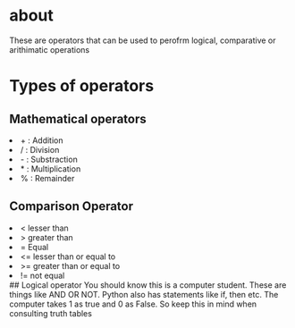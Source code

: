 # about
These are operators that can be used to perofrm logical, comparative or arithimatic operations
# Types of operators
## Mathematical operators

  <li> +  : Addition</li>
  <li> /  : Division</li>
  <li> -   : Substraction</li>
  <li> *  : Multiplication</li>
  <li> %  : Remainder</li>
  
  ## Comparison Operator
  
  <li>< lesser than</li>
    <li>> greater than</li>
      <li>= Equal</li>
        <li><= lesser than or equal to</li>
          <li>>= greater than or equal to</li>
  <li>!= not equal</li>
  ## Logical operator
You should know this is a computer student. These are things like AND OR NOT. Python also has statements like if, then etc.
The computer takes 1 as true and 0 as False. So keep this in mind when consulting truth tables
